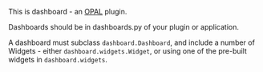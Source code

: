 This is dashboard - an [OPAL](https://github.com/openhealthcare/opal) plugin.

Dashboards should be in dashboards.py of your plugin or application.

A dashboard must subclass `dashboard.Dashboard`, and include a number of Widgets - 
either `dashboard.widgets.Widget`, or using one of the pre-built widgets in
`dashboard.widgets`.
